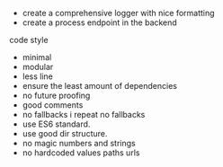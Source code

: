 - create a comprehensive logger with nice formatting
- create a process endpoint in the backend


code style
- minimal
- modular
- less line
- ensure the least amount of dependencies
- no future proofing
- good comments
- no fallbacks i repeat no fallbacks
- use ES6 standard.
- use good dir structure.
- no magic numbers and strings
- no hardcoded values paths urls